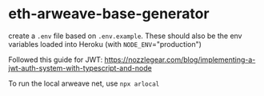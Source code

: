 # eth-arweave-base-generator
 
create a `.env` file based on `.env.example`. These should also be the env variables loaded into Heroku (with `NODE_ENV`="production")

Followed this guide for JWT: https://nozzlegear.com/blog/implementing-a-jwt-auth-system-with-typescript-and-node

To run the local arweave net, use `npx arlocal`